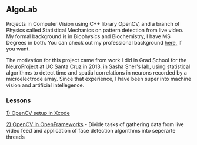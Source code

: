 <h2> AlgoLab </h2>

<p>
Projects in Computer Vision using C++ library OpenCV, and a branch of Physics called Statistical Mechanics on pattern detection from live video. My formal background is in Biophysics and Biochemistry, I have MS Degrees in both. You can check out my professional background <a href="https://www.linkedin.com/in/jchiefelk">here,</a> if you want.
</p>

<p>
The motivation for this project came from work I did in Grad School for the <a href="http://scipp.ucsc.edu/groups/Neuroproject/index2.html"> NeuroProject </a> at UC Santa Cruz in 2013, in Sasha Sher's lab, using statistical algorithms to detect time and spatial correlations in neurons recorded by a microelectrode array.  Since that experience, I have been super into machine vision and artificial intellegence.   
</p>

<h3>Lessons</h3>

<p><a href="https://github.com/jchiefelk/AlgoLab/tree/master/VisionCode">1) OpenCV setup in Xcode</a></p>

<p><a href="https://github.com/jchiefelk/AlgoLab/tree/master/ofAlgoLab">2) OpenCV in OpenFrameworks</a> - Divide tasks of gathering data from live video feed and application of face detection algorithms into seperarte threads</p>
